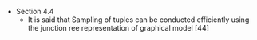 - Section 4.4
	- It is said that Sampling of tuples can be conducted efficiently using the junction ree representation of graphical model [44]